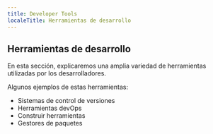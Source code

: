 ```yaml
---
title: Developer Tools
localeTitle: Herramientas de desarrollo
---
```

## Herramientas de desarrollo

En esta sección, explicaremos una amplia variedad de herramientas utilizadas por los desarrolladores.

Algunos ejemplos de estas herramientas:

*   Sistemas de control de versiones
*   Herramientas devOps
*   Construir herramientas
*   Gestores de paquetes